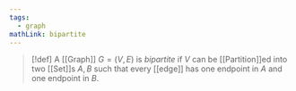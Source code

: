 ```yaml
---
tags:
  - graph
mathLink: bipartite
---
```

>[!def]
A [[Graph]] $G=(V,E)$ is *bipartite* if $V$ can be [[Partition]]ed into two [[Set]]s $A,B$ such that every [[edge]] has one endpoint in $A$ and one endpoint in $B$.

